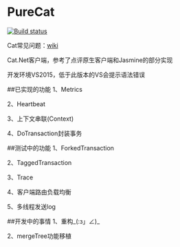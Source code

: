 # PureCat
[![Build status](https://ci.appveyor.com/api/projects/status/yimjei2as70cw319)](https://ci.appveyor.com/project/chinaboard/purecat)

Cat常见问题：[wiki](https://github.com/chinaboard/PureCat/wiki/Cat%E7%AE%80%E5%8D%95%E6%96%87%E6%A1%A3)

Cat.Net客户端，参考了点评原生客户端和Jasmine的部分实现


开发环境VS2015，低于此版本的VS会提示语法错误

##已实现的功能
1、Metrics

2、Heartbeat

3、上下文串联(Context)

4、DoTransaction封装事务


##测试中的功能
1、ForkedTransaction

2、TaggedTransaction

3、Trace

4、客户端路由负载均衡

5、多线程发送log

##开发中的事情
1、重构_(:з」∠)_

2、mergeTree功能移植
